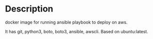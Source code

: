 # Description

docker image for running ansible playbook to deploy on aws.

It has git, python3, boto, boto3, ansible, awscli. Based on ubuntu:latest.

